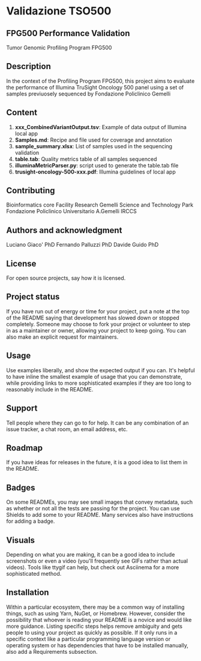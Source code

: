 # Validazione TSO500



## FPG500 Performance Validation 
Tumor Genomic Profiling Program FPG500  

## Description
In the context of the Profiling Program FPG500, this project aims to evaluate the performance of Illumina TruSight Oncology 500 panel using a set of samples previuosely sequenced by Fondazione Policlinico Gemelli

## Content

1. **xxx_CombinedVariantOutput.tsv**: Example of data output of Illumina local app
2. **Samples.md**: Recipe and file used for coverage and annotation
3. **sample_summary.xlsx**: List of samples used in the sequencing validation
4. **table.tab**: Quality metrics table of all samples sequenced
5. **illuminaMetricParser.py**: script used to generate the table.tab file
6. **trusight-oncology-500-xxx.pdf**: Illumina guidelines of local app

## Contributing
Bioinformatics core Facility Research 
Gemelli Science and Technology Park 
Fondazione Policlinico Universitario A.Gemelli IRCCS

## Authors and acknowledgment
Luciano Giaco' PhD
Fernando Palluzzi PhD
Davide Guido PhD

## License
For open source projects, say how it is licensed.

## Project status
If you have run out of energy or time for your project, put a note at the top of the README saying that development has slowed down or stopped completely. Someone may choose to fork your project or volunteer to step in as a maintainer or owner, allowing your project to keep going. You can also make an explicit request for maintainers.

## Usage
Use examples liberally, and show the expected output if you can. It's helpful to have inline the smallest example of usage that you can demonstrate, while providing links to more sophisticated examples if they are too long to reasonably include in the README.

## Support
Tell people where they can go to for help. It can be any combination of an issue tracker, a chat room, an email address, etc.

## Roadmap
If you have ideas for releases in the future, it is a good idea to list them in the README.
## Badges
On some READMEs, you may see small images that convey metadata, such as whether or not all the tests are passing for the project. You can use Shields to add some to your README. Many services also have instructions for adding a badge.

## Visuals
Depending on what you are making, it can be a good idea to include screenshots or even a video (you'll frequently see GIFs rather than actual videos). Tools like ttygif can help, but check out Asciinema for a more sophisticated method.

## Installation
Within a particular ecosystem, there may be a common way of installing things, such as using Yarn, NuGet, or Homebrew. However, consider the possibility that whoever is reading your README is a novice and would like more guidance. Listing specific steps helps remove ambiguity and gets people to using your project as quickly as possible. If it only runs in a specific context like a particular programming language version or operating system or has dependencies that have to be installed manually, also add a Requirements subsection.